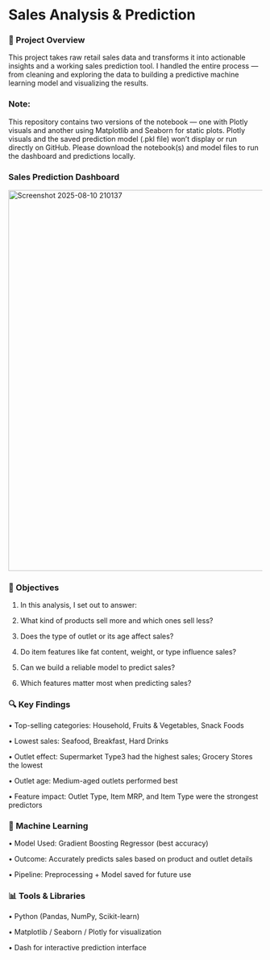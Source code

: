 # Sales Analysis & Prediction

### 📌 Project Overview

This project takes raw retail sales data and transforms it into actionable insights and a working sales prediction tool.
I handled the entire process — from cleaning and exploring the data to building a predictive machine learning model and visualizing the results.

### Note:

This repository contains two versions of the notebook — one with Plotly visuals and another using Matplotlib and Seaborn for static plots. Plotly visuals and the saved prediction model (.pkl file) won’t display or run directly on GitHub. Please download the notebook(s) and model files to run the dashboard and predictions locally.

### Sales Prediction Dashboard

<img width="1457" height="756" alt="Screenshot 2025-08-10 210137" src="https://github.com/user-attachments/assets/970def33-201b-4de6-b4b4-6ccc2d4e7434" />

### 🎯 Objectives

1. In this analysis, I set out to answer:

2. What kind of products sell more and which ones sell less?

3. Does the type of outlet or its age affect sales?

4. Do item features like fat content, weight, or type influence sales?

5. Can we build a reliable model to predict sales?

6. Which features matter most when predicting sales?

### 🔍 Key Findings

  • Top-selling categories: Household, Fruits & Vegetables, Snack Foods

  • Lowest sales: Seafood, Breakfast, Hard Drinks

  • Outlet effect: Supermarket Type3 had the highest sales; Grocery Stores the lowest

  • Outlet age: Medium-aged outlets performed best

  • Feature impact: Outlet Type, Item MRP, and Item Type were the strongest predictors

### 🤖 Machine Learning
  
  • Model Used: Gradient Boosting Regressor (best accuracy)

  • Outcome: Accurately predicts sales based on product and outlet details

  • Pipeline: Preprocessing + Model saved for future use

### 📊 Tools & Libraries

  • Python (Pandas, NumPy, Scikit-learn)

  • Matplotlib / Seaborn / Plotly for visualization

  • Dash for interactive prediction interface

